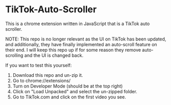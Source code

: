 # TikTok-Auto-Scroller
This is a chrome extension written in JavaScript that is a TikTok auto scroller. 

NOTE: This repo is no longer relevant as the UI on TikTok has been updated, and additionally, they have finally implemented an auto-scroll feature on their end. I will keep this repo up if for some reason they remove auto-scrolling and the UI is changed back. 

If you want to test this yourself:
1. Download this repo and un-zip it.
2. Go to chrome://extensions/
3. Turn on Developer Mode (should be at the top right)
4. Click on "Load Unpacked" and select the un-zipped folder.
5. Go to TikTok.com and click on the first video you see.
